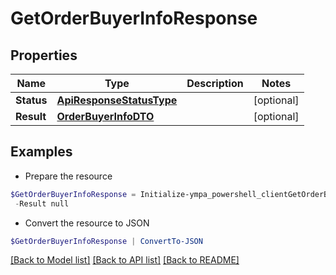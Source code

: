 # GetOrderBuyerInfoResponse
## Properties

Name | Type | Description | Notes
------------ | ------------- | ------------- | -------------
**Status** | [**ApiResponseStatusType**](ApiResponseStatusType.md) |  | [optional] 
**Result** | [**OrderBuyerInfoDTO**](OrderBuyerInfoDTO.md) |  | [optional] 

## Examples

- Prepare the resource
```powershell
$GetOrderBuyerInfoResponse = Initialize-ympa_powershell_clientGetOrderBuyerInfoResponse  -Status null `
 -Result null
```

- Convert the resource to JSON
```powershell
$GetOrderBuyerInfoResponse | ConvertTo-JSON
```

[[Back to Model list]](../README.md#documentation-for-models) [[Back to API list]](../README.md#documentation-for-api-endpoints) [[Back to README]](../README.md)

